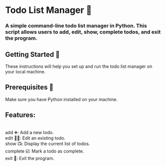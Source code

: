 # Todo List Manager 📃
### A simple command-line todo list manager in Python. This script allows users to add, edit, show, complete todos, and exit the program.

## Getting Started 🚀
These instructions will help you set up and run the todo list manager on your local machine.

## Prerequisites 🐍
Make sure you have Python installed on your machine.

## Features:
  <br>add ➕: Add a new todo.
  <br>edit ✍🏻: Edit an existing todo.
  <br>show 📺: Display the current list of todos.
  <br>complete ☑️: Mark a todo as complete.
  <br>exit 🛫: Exit the program.
